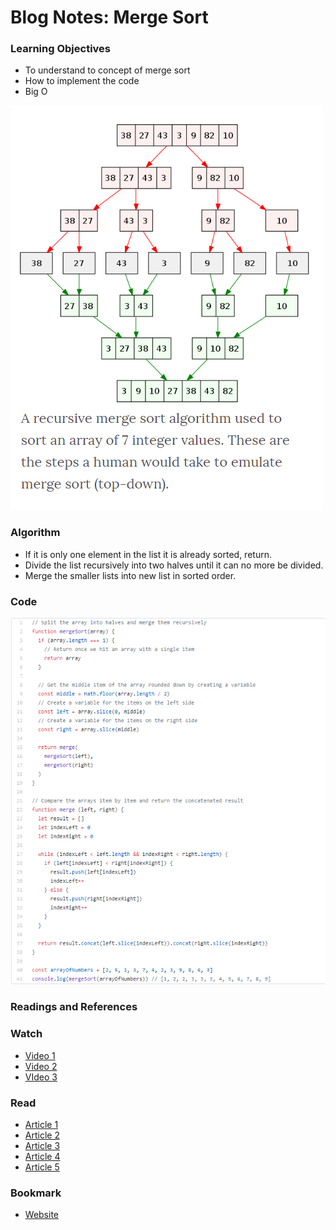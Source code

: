# Blog Notes: Merge Sort



### Learning Objectives
* To understand to concept of merge sort
* How to implement the code
* Big O 

![Merge Sort](./image/mergeSort.png)

### Algorithm

* If it is only one element in the list it is already sorted, return.
* Divide the list recursively into two halves until it can no more be divided.
* Merge the smaller lists into new list in sorted order.

### Code
![Code](./image/merge_sort.png)
    
### Readings and References

### Watch
- [Video 1](https://www.youtube.com/watch?v=4VqmGXwpLqc)
- [Video 2](https://www.youtube.com/watch?v=XaqR3G_NVoo)
- [VIdeo 3](https://www.youtube.com/watch?v=es2T6KY45cA)


### Read

- [Article 1](https://www.geeksforgeeks.org/merge-sort/)
- [Article 2](https://www.tutorialspoint.com/data_structures_algorithms/merge_sort_algorithm.htm)
- [Article 3](https://www.wikiwand.com/en/Merge_sort)
- [Article 4](https://medium.com/karuna-sehgal/a-simplified-explanation-of-merge-sort-77089fe03bb2)
- [Article 5](https://www.khanacademy.org/computing/computer-science/algorithms/merge-sort/a/overview-of-merge-sort)

### Bookmark

- [Website]()